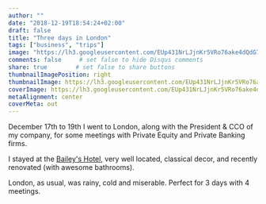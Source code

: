 ```yaml
---
author: ""
date: "2018-12-19T18:54:24+02:00"
draft: false
title: "Three days in London"
tags: ["business", "trips"]
image: "https://lh3.googleusercontent.com/EUp431NrLJjnKr5VRo76ake4dQdG7YhfdhBaRylDVV2oDvcrxMpIrGE5XrrLT_xYyfP2E8rK4uL0byBfA0ZC13emcZj-OJ46c-JMLGDLa54RWrx8fjkeSKrKdeAeAOE5YZiRfn1QCJY=w1920-h1080"
comments: false     # set false to hide Disqus comments
share: true        # set false to share buttons
thumbnailImagePosition: right
thumbnailImage: https://lh3.googleusercontent.com/EUp431NrLJjnKr5VRo76ake4dQdG7YhfdhBaRylDVV2oDvcrxMpIrGE5XrrLT_xYyfP2E8rK4uL0byBfA0ZC13emcZj-OJ46c-JMLGDLa54RWrx8fjkeSKrKdeAeAOE5YZiRfn1QCJY=w1920-h1080
coverImage: https://lh3.googleusercontent.com/EUp431NrLJjnKr5VRo76ake4dQdG7YhfdhBaRylDVV2oDvcrxMpIrGE5XrrLT_xYyfP2E8rK4uL0byBfA0ZC13emcZj-OJ46c-JMLGDLa54RWrx8fjkeSKrKdeAeAOE5YZiRfn1QCJY=w1920-h1080
metaAlignment: center
coverMeta: out
---
```


December 17th to 19th I went to London, along with the President & CCO of my company, for some meetings with Private Equity and Private Banking firms.

<!--more-->

I stayed at the [Bailey's Hotel](https://www.millenniumhotels.com/en/london/the-baileys-hotel-london/), very well located, classical decor, and recently renovated (with awesome bathrooms).

London, as usual, was rainy, cold and miserable. Perfect for 3 days with 4 meetings.

<script src="https://cdn.jsdelivr.net/npm/publicalbum@latest/dist/pa-embed-player.min.js" async></script>
<div class="pa-embed-player" style="width:100%; height:480px; display:none;"
  data-link="https://photos.app.goo.gl/aWscbeVJTGsZ62GWA"
  data-title="20 new photos by Jorge Cortell">
  <img data-src="https://lh3.googleusercontent.com/kvpRcbUgvb03dX6JlE5aI1knq5XAMbEjo3Ji4OfB3sfv_5ksXskNGCi1CE8t4b_vw3dGQUBGBJ5X77qpsyBoixX2kJyanCIP4gPanxIXncWKK5GPzLf0p2kLyZ0m3s0NPJNUqvB3nlk=w1920-h1080" src="" alt="" />
  <img data-src="https://lh3.googleusercontent.com/4-ZB2jHgwRGZlNAhiepBrpBAn70pToPiPz9KQ-Spp4CgEoJxAfQrhr3V9rx5KJpABc2XUT5qL9ciwBdRp7kJRIJwujSBsaLyz74F_xl_kDQ-CIVpDtXnI8Zizv-dI1w8sQhaGlD1KMw=w1920-h1080" src="" alt="" />
  <img data-src="https://lh3.googleusercontent.com/sRqfoFgan7cQuyTTbxcViHjvoQCQS9n72Tk6G2RFuApInxaxYA4BESMzYK35g4Lkj8VC78-EG0E9sGJtKlE7N8J_svp6_tVQvYZAtHXQong4cilFRbjEy4ldchECNOyRR0ajQ6Q8iqw=w1920-h1080" src="" alt="" />
  <img data-src="https://lh3.googleusercontent.com/Bre4-YAv22W19BwD6mdiqrxqkq2AVXyc2rjxuP62rLPXjBFi9MBxHjHrM3trzD7vAzUFTVb0cszUY9CsbTEhXbx1W3BAlOjyj13gCzoe5nNp4RKsxETFS_zcHi8lkG15693elJmLJPs=w1920-h1080" src="" alt="" />
  <img data-src="https://lh3.googleusercontent.com/apm_yDR4qO7Se4d6nWeROKLcVCzS8Jz0kQOZlIL-t1ahEb8kUtX4D2YcOtgrlrI6e1f5BP4AZqUuz1dBgBOBPigHxd13pPa_Yx3srr1dn73WTz49HmW3Y2_pRZkQ6BzJq8-RuCpQC2Q=w1920-h1080" src="" alt="" />
  <img data-src="https://lh3.googleusercontent.com/Keus2KbJMLFMVlAsFAiR5kA7rPMoO6EF6RYFLfrkfzwglDXWP_F1fJ-a_3Yk5R_GXrM_N_V9fSyqq02xiatd0-OCBZGZCGkOUr2sVkzOOdyJmXsVQiZIFw03JIR6X-iHo3s7zYsP41Q=w1920-h1080" src="" alt="" />
  <img data-src="https://lh3.googleusercontent.com/0jbWEDTsQKmQ-FSdZ1E8Rm6OVWXjrNyDP9jhxSclKlDtfks5aCDuj-3ZinRI2eaTbzEDAiGv3uSQTdLJD22_xaoNqy32iIW4tkfHk67favFlG7ngjCkb9SKFf8iK6zP4J9Bx9G2uWKM=w1920-h1080" src="" alt="" />
  <img data-src="https://lh3.googleusercontent.com/xAnLV3NX1UaTkqJFD7Wy0JgIuTckcpPYk3kgYf1JMYDU0Ijjt2-cd8HtBI6dHWBOqXJmZNXWvy5VLCkJkbmJCfj-S1aysnXFNFzdZzCWOWZv3xDpz-f-UNibpHhbfOcDYVlGb7Xl6FE=w1920-h1080" src="" alt="" />
  <img data-src="https://lh3.googleusercontent.com/MuJOj_8eV5zfgZylfGbM6gGK9KZ2nGffczk_HOOU3kwWs_Kcyqui4_GATWKGlS-sqcZ-HojtGWMsgZ7n8jRZJHRLmW6G5HYl2ETPXBgRsbHMs11XjsjuXk3htyjnLWyIWq6oKYxw7DA=w1920-h1080" src="" alt="" />
  <img data-src="https://lh3.googleusercontent.com/as0RFseROFssC_qeAmd6q-s8mX3t9Xjm3eJjWUXrHIkAZwTqivJ6MjtI-MBaLF9BmJScP8-1awH7GuEzAt6VLVq2J5iIYhpSNlhtGpfKmcB4zr6GEIsb7F8wEL9ZXebZDNy62VTzMi0=w1920-h1080" src="" alt="" />
  <img data-src="https://lh3.googleusercontent.com/eFBKFTlCx97JVTE6tBLwWZVdQ0l-rF5JJIrdulvQZXt4V5trE8bbonI-iO6Eqi_PKu5Z2pmH-gcv1Mn5mXklOC0ecepLvVlDJLkvOp24G1N8NvsxblpQDfT7DInnlSsV1LG8y9gyXsE=w1920-h1080" src="" alt="" />
  <img data-src="https://lh3.googleusercontent.com/A6pHnX8ElZoWVPx_S6on487hOd-DNdz9Cir6SElXK7fhXi73nJtiqSy3V7w1_I4bAM5BCTo7hjhVubV8ykiY-MBW16oZwm0-ea_SHzqbr9CYW8J4bdSZLhpRX1RjPgmlhS52_IboUmw=w1920-h1080" src="" alt="" />
  <img data-src="https://lh3.googleusercontent.com/9ZcNbIxAPmmRl9v7bVaWFsUZ2rC8XrBLWRXhorxYrofh04HF5Nfm8Clq5moZadA0dbMJ3PvVriYdP8Cm1kSVZS0xSwbHw6NknaABGtAYLvRZgCFgzhj6WrE24mPWe-0mhznqF5Aautg=w1920-h1080" src="" alt="" />
  <img data-src="https://lh3.googleusercontent.com/UYWr5fOBaWNq-mlZ4t5hFwhpKEIWPLFaR9-HLqCBZrIZ8p4vgnH7K3qF-lvnQrjXdTts1OaxTgiV2Olk9u2LyJe5AyrOkDw4mLsJndycCxcckg6gqTDW2-95iPp-hv8XLbIEp-RjAwk=w1920-h1080" src="" alt="" />
  <img data-src="https://lh3.googleusercontent.com/47oeMUPSZ2qmqnOqUPUpdhURD59GQE7WAjjfMYjWod4Nwet4xv1wn5VfVfeM1Hi2E-YGuJah9fifTCWx1t5xHCil328VKjX05FIAPUEKVlN-hoqN0HzQ_l_lDzVbFIM5F7Ed2hjehMI=w1920-h1080" src="" alt="" />
  <img data-src="https://lh3.googleusercontent.com/Vt2c-OmXdxBKdZYNP3_kiSHw5YSIlKnbbAtIU-qdYUAE3NxUSp7Zo4zmrshotUVPficw_N8kp4UCC9SuP4CbngRw2l0s7IiObj-RJFo5o8qPi4tEJAGs9tru8Tho_g9NZSlS1M2StaE=w1920-h1080" src="" alt="" />
  <img data-src="https://lh3.googleusercontent.com/4P9jGj4C6dPYu70qHByJu71-jQwYAkyymuAsAym9SrnQ63JrelgRmpdRDn4gZ_h_FVTiW9AslIibxjVztPEpIcuzCocKt9-bNvA2S154zj67j7dF8POUZ2WPYX53eYPt_AvR0PPcris=w1920-h1080" src="" alt="" />
  <img data-src="https://lh3.googleusercontent.com/ECZ4Hfo_fdHeTQyXPtg-Je7JlDM8mxC9KjHkmpZULjYOg5bTJlR6jSKZcEut8nk46uYpfVc2SQA2srh-EjhJD50Gh16eM9zTvveCBYZpFbSwzQgNq22XH1bBGSu9AyvNQ4EC5eTjpX8=w1920-h1080" src="" alt="" />
  <img data-src="https://lh3.googleusercontent.com/YqCOJEzq7PsQCtAkgoB0rHkolQl7u17scUX70eCUezdIguTx7yDg3-Si5073jYWMzmC6rKKuks5z2hyxJOGvZko3_5BXLP1uu72AhC2WFSj5CWNxIxGmu_vkOrZBNoVvLUB_UJdES44=w1920-h1080" src="" alt="" />
  <img data-src="https://lh3.googleusercontent.com/5c4-yvHylqj4HHl6viLHZWvNUbPP1Fyu9uZuIGKQsjrnbZgEUmzmMtCHIEE6t_e7SSgHLMRBj3DiS6yHX8Z7DYQok27eSBSOXsqPiL4n8HKpYITttEy6G0DWXi_3rDnGfSsZPolygis=w1920-h1080" src="" alt="" />
</div>
